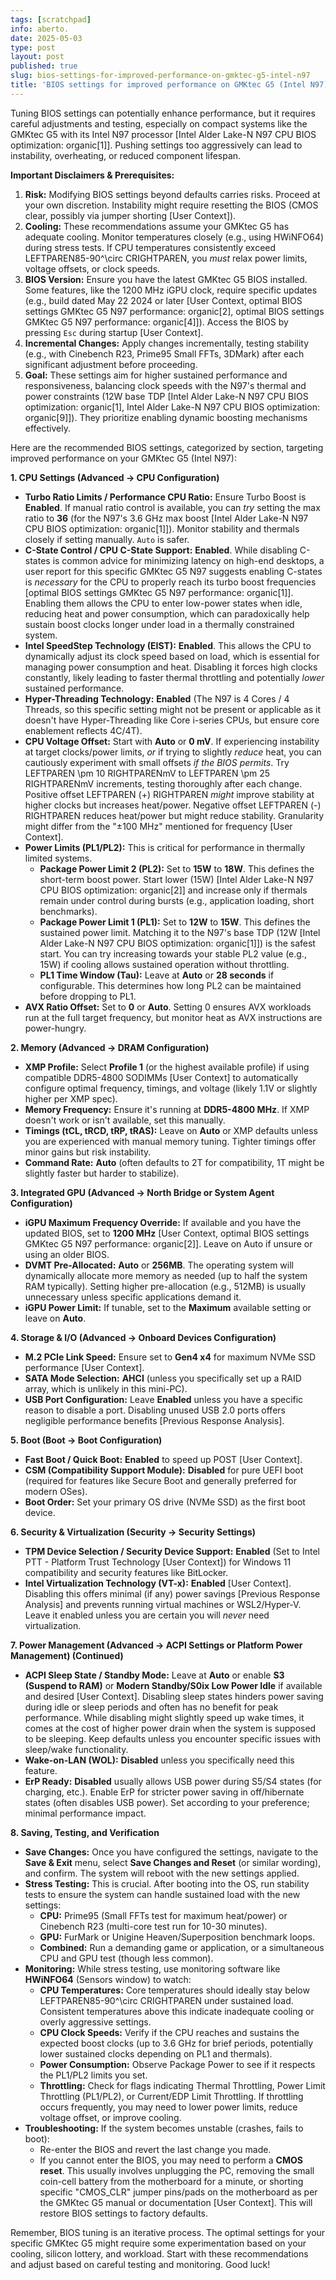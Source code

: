 ```yaml
---
tags: [scratchpad]
info: aberto.
date: 2025-05-03
type: post
layout: post
published: true
slug: bios-settings-for-improved-performance-on-gmktec-g5-intel-n97
title: 'BIOS settings for improved performance on GMKtec G5 (Intel N97)'
---
```

Tuning BIOS settings can potentially enhance performance, but it requires careful adjustments and testing, especially on compact systems like the GMKtec G5 with its Intel N97 processor [Intel Alder Lake-N N97 CPU BIOS optimization: organic[1]]. Pushing settings too aggressively can lead to instability, overheating, or reduced component lifespan.

**Important Disclaimers & Prerequisites:**

1.  **Risk:** Modifying BIOS settings beyond defaults carries risks. Proceed at your own discretion. Instability might require resetting the BIOS (CMOS clear, possibly via jumper shorting [User Context]).
2.  **Cooling:** These recommendations assume your GMKtec G5 has adequate cooling. Monitor temperatures closely (e.g., using HWiNFO64) during stress tests. If CPU temperatures consistently exceed LEFTPAREN85-90^\circ CRIGHTPAREN, you *must* relax power limits, voltage offsets, or clock speeds.
3.  **BIOS Version:** Ensure you have the latest GMKtec G5 BIOS installed. Some features, like the 1200 MHz iGPU clock, require specific updates (e.g., build dated May 22 2024 or later [User Context, optimal BIOS settings GMKtec G5 N97 performance: organic[2], optimal BIOS settings GMKtec G5 N97 performance: organic[4]]). Access the BIOS by pressing `Esc` during startup [User Context].
4.  **Incremental Changes:** Apply changes incrementally, testing stability (e.g., with Cinebench R23, Prime95 Small FFTs, 3DMark) after each significant adjustment before proceeding.
5.  **Goal:** These settings aim for higher sustained performance and responsiveness, balancing clock speeds with the N97's thermal and power constraints (12W base TDP [Intel Alder Lake-N N97 CPU BIOS optimization: organic[1], Intel Alder Lake-N N97 CPU BIOS optimization: organic[9]]). They prioritize enabling dynamic boosting mechanisms effectively.

Here are the recommended BIOS settings, categorized by section, targeting improved performance on your GMKtec G5 (Intel N97):

**1. CPU Settings (Advanced → CPU Configuration)**

*   **Turbo Ratio Limits / Performance CPU Ratio:** Ensure Turbo Boost is **Enabled**. If manual ratio control is available, you can *try* setting the max ratio to **36** (for the N97's 3.6 GHz max boost [Intel Alder Lake-N N97 CPU BIOS optimization: organic[1]]). Monitor stability and thermals closely if setting manually. `Auto` is safer.
*   **C-State Control / CPU C-State Support:** **Enabled**. While disabling C-states is common advice for minimizing latency on high-end desktops, a user report for this specific GMKtec G5 N97 suggests enabling C-states is *necessary* for the CPU to properly reach its turbo boost frequencies [optimal BIOS settings GMKtec G5 N97 performance: organic[1]]. Enabling them allows the CPU to enter low-power states when idle, reducing heat and power consumption, which can paradoxically help sustain boost clocks longer under load in a thermally constrained system.
*   **Intel SpeedStep Technology (EIST):** **Enabled**. This allows the CPU to dynamically adjust its clock speed based on load, which is essential for managing power consumption and heat. Disabling it forces high clocks constantly, likely leading to faster thermal throttling and potentially *lower* sustained performance.
*   **Hyper-Threading Technology:** **Enabled** (The N97 is 4 Cores / 4 Threads, so this specific setting might not be present or applicable as it doesn't have Hyper-Threading like Core i-series CPUs, but ensure core enablement reflects 4C/4T).
*   **CPU Voltage Offset:** Start with **Auto** or **0 mV**. If experiencing instability at target clocks/power limits, *or* if trying to slightly *reduce* heat, you can cautiously experiment with small offsets *if the BIOS permits*. Try LEFTPAREN \pm 10 RIGHTPARENmV to LEFTPAREN \pm 25 RIGHTPARENmV increments, testing thoroughly after each change. Positive offset LEFTPAREN (+) RIGHTPAREN *might* improve stability at higher clocks but increases heat/power. Negative offset LEFTPAREN (-) RIGHTPAREN reduces heat/power but might reduce stability. Granularity might differ from the "±100 MHz" mentioned for frequency [User Context].
*   **Power Limits (PL1/PL2):** This is critical for performance in thermally limited systems.
    *   **Package Power Limit 2 (PL2):** Set to **15W** to **18W**. This defines the short-term boost power. Start lower (15W) [Intel Alder Lake-N N97 CPU BIOS optimization: organic[2]] and increase only if thermals remain under control during bursts (e.g., application loading, short benchmarks).
    *   **Package Power Limit 1 (PL1):** Set to **12W** to **15W**. This defines the sustained power limit. Matching it to the N97's base TDP (12W [Intel Alder Lake-N N97 CPU BIOS optimization: organic[1]]) is the safest start. You can try increasing towards your stable PL2 value (e.g., 15W) if cooling allows sustained operation without throttling.
    *   **PL1 Time Window (Tau):** Leave at **Auto** or **28 seconds** if configurable. This determines how long PL2 can be maintained before dropping to PL1.
*   **AVX Ratio Offset:** Set to **0** or **Auto**. Setting 0 ensures AVX workloads run at the full target frequency, but monitor heat as AVX instructions are power-hungry.

**2. Memory (Advanced → DRAM Configuration)**

*   **XMP Profile:** Select **Profile 1** (or the highest available profile) if using compatible DDR5-4800 SODIMMs [User Context] to automatically configure optimal frequency, timings, and voltage (likely 1.1V or slightly higher per XMP spec).
*   **Memory Frequency:** Ensure it's running at **DDR5-4800 MHz**. If XMP doesn't work or isn't available, set this manually.
*   **Timings (tCL, tRCD, tRP, tRAS):** Leave on **Auto** or XMP defaults unless you are experienced with manual memory tuning. Tighter timings offer minor gains but risk instability.
*   **Command Rate:** **Auto** (often defaults to 2T for compatibility, 1T might be slightly faster but harder to stabilize).

**3. Integrated GPU (Advanced → North Bridge or System Agent Configuration)**

*   **iGPU Maximum Frequency Override:** If available and you have the updated BIOS, set to **1200 MHz** [User Context, optimal BIOS settings GMKtec G5 N97 performance: organic[2]]. Leave on Auto if unsure or using an older BIOS.
*   **DVMT Pre-Allocated:** **Auto** or **256MB**. The operating system will dynamically allocate more memory as needed (up to half the system RAM typically). Setting higher pre-allocation (e.g., 512MB) is usually unnecessary unless specific applications demand it.
*   **iGPU Power Limit:** If tunable, set to the **Maximum** available setting or leave on **Auto**.

**4. Storage & I/O (Advanced → Onboard Devices Configuration)**

*   **M.2 PCIe Link Speed:** Ensure set to **Gen4 x4** for maximum NVMe SSD performance [User Context].
*   **SATA Mode Selection:** **AHCI** (unless you specifically set up a RAID array, which is unlikely in this mini-PC).
*   **USB Port Configuration:** Leave **Enabled** unless you have a specific reason to disable a port. Disabling unused USB 2.0 ports offers negligible performance benefits [Previous Response Analysis].

**5. Boot (Boot → Boot Configuration)**

*   **Fast Boot / Quick Boot:** **Enabled** to speed up POST [User Context].
*   **CSM (Compatibility Support Module):** **Disabled** for pure UEFI boot (required for features like Secure Boot and generally preferred for modern OSes).
*   **Boot Order:** Set your primary OS drive (NVMe SSD) as the first boot device.

**6. Security & Virtualization (Security → Security Settings)**

*   **TPM Device Selection / Security Device Support:** **Enabled** (Set to Intel PTT - Platform Trust Technology [User Context]) for Windows 11 compatibility and security features like BitLocker.
*   **Intel Virtualization Technology (VT-x):** **Enabled** [User Context]. Disabling this offers minimal (if any) power savings [Previous Response Analysis] and prevents running virtual machines or WSL2/Hyper-V. Leave it enabled unless you are certain you will *never* need virtualization.

**7. Power Management (Advanced → ACPI Settings or Platform Power Management) (Continued)**

*   **ACPI Sleep State / Standby Mode:** Leave at **Auto** or enable **S3 (Suspend to RAM)** or **Modern Standby/S0ix Low Power Idle** if available and desired [User Context]. Disabling sleep states hinders power saving during idle or sleep periods and often has no benefit for peak performance. While disabling might slightly speed up wake times, it comes at the cost of higher power drain when the system is supposed to be sleeping. Keep defaults unless you encounter specific issues with sleep/wake functionality.
*   **Wake-on-LAN (WOL):** **Disabled** unless you specifically need this feature.
*   **ErP Ready:** **Disabled** usually allows USB power during S5/S4 states (for charging, etc.). Enable ErP for stricter power saving in off/hibernate states (often disables USB power). Set according to your preference; minimal performance impact.

**8. Saving, Testing, and Verification**

*   **Save Changes:** Once you have configured the settings, navigate to the **Save & Exit** menu, select **Save Changes and Reset** (or similar wording), and confirm. The system will reboot with the new settings applied.
*   **Stress Testing:** This is crucial. After booting into the OS, run stability tests to ensure the system can handle sustained load with the new settings:
    *   **CPU:** Prime95 (Small FFTs test for maximum heat/power) or Cinebench R23 (multi-core test run for 10-30 minutes).
    *   **GPU:** FurMark or Unigine Heaven/Superposition benchmark loops.
    *   **Combined:** Run a demanding game or application, or a simultaneous CPU and GPU test (though less common).
*   **Monitoring:** While stress testing, use monitoring software like **HWiNFO64** (Sensors window) to watch:
    *   **CPU Temperatures:** Core temperatures should ideally stay below LEFTPAREN85-90^\circ CRIGHTPAREN under sustained load. Consistent temperatures above this indicate inadequate cooling or overly aggressive settings.
    *   **CPU Clock Speeds:** Verify if the CPU reaches and sustains the expected boost clocks (up to 3.6 GHz for brief periods, potentially lower sustained clocks depending on PL1 and thermals).
    *   **Power Consumption:** Observe Package Power to see if it respects the PL1/PL2 limits you set.
    *   **Throttling:** Check for flags indicating Thermal Throttling, Power Limit Throttling (PL1/PL2), or Current/EDP Limit Throttling. If throttling occurs frequently, you may need to lower power limits, reduce voltage offset, or improve cooling.
*   **Troubleshooting:** If the system becomes unstable (crashes, fails to boot):
    *   Re-enter the BIOS and revert the last change you made.
    *   If you cannot enter the BIOS, you may need to perform a **CMOS reset**. This usually involves unplugging the PC, removing the small coin-cell battery from the motherboard for a minute, or shorting specific "CMOS_CLR" jumper pins/pads on the motherboard as per the GMKtec G5 manual or documentation [User Context]. This will restore BIOS settings to factory defaults.

Remember, BIOS tuning is an iterative process. The optimal settings for your specific GMKtec G5 might require some experimentation based on your cooling, silicon lottery, and workload. Start with these recommendations and adjust based on careful testing and monitoring. Good luck!